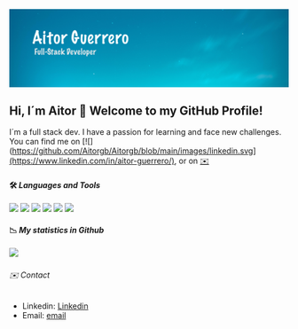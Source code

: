<img align='center' src="https://github.com/Aitorgb/Aitorgb/blob/main/images/bg-Aitor.jpg" alt="bg-Aitor" />


## Hi, I´m Aitor 👋 Welcome to my GitHub Profile!

I´m a full stack dev. I have a passion for learning and face new challenges.
You can find me on [![](https://github.com/Aitorgb/Aitorgb/blob/main/images/linkedin.svg](https://www.linkedin.com/in/aitor-guerrero/), or on [:envelope:](mailto:aitorguerrero9@gmail.com)
<!--
**Aitorgb/Aitorgb** is a ✨ _special_ ✨ repository because its `README.md` (this file) appears on your GitHub profile.
https://simpleicons.org/
https://shields.io/
Here are some ideas to get you started:
![](https://github-readme-stats.vercel.app/api/top-langs/?username=Aitorgb&theme=react&layout=compact)

- 🔭 I’m currently working on ...
- 🌱 I’m currently learning ...
- 👯 I’m looking to collaborate on ...
- 🤔 I’m looking for help with ...
- 💬 Ask me about ...
- 📫 How to reach me: ...
- 😄 Pronouns: ...
- ⚡ Fun fact: ...
-->

#### 🛠 *Languages and Tools*
![](https://img.shields.io/badge/Language-JavaScript-informational?style=flat&#F7DF1E)
![](https://img.shields.io/badge/Language-React-informational?style=flat&#F7DF1E)
![](https://img.shields.io/badge/Language-NodeJs-informational?style=flat&#F7DF1E)
![](https://img.shields.io/badge/Language-Php-informational?style=flat&#F7DF1E)
![](https://img.shields.io/badge/Language-Css3-informational?style=flat&#F7DF1E)
![](https://img.shields.io/badge/Language-Html5-informational?style=flat&#F7DF1E)


#### :chart_with_downwards_trend: *My statistics in Github*

![](https://github-readme-stats.vercel.app/api?username=Aitorgb&theme=react&show_icons=true)

###### :envelope: *Contact*

- Linkedin: [Linkedin](https://www.linkedin.com/in/aitor-guerrero/)
- Email: [email](mailto:aitorguerrero9@gmail.com)




